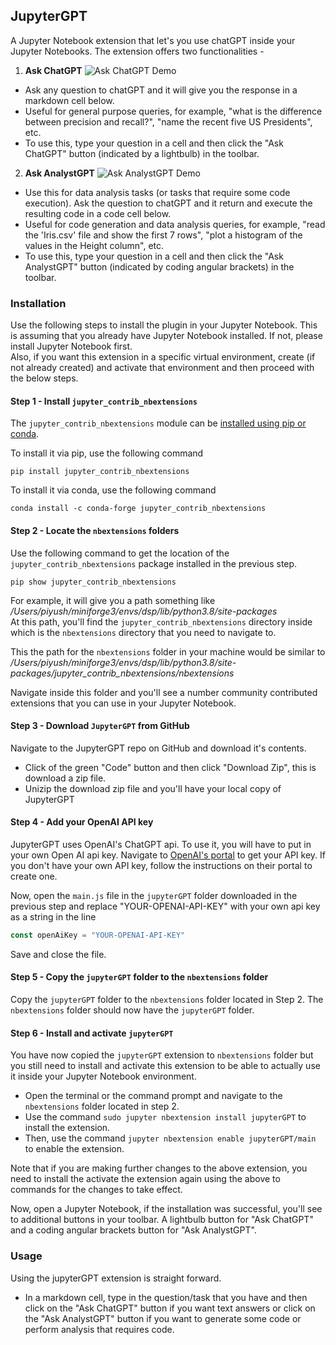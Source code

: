 ## JupyterGPT

A Jupyter Notebook extension that let's you use chatGPT inside your Jupyter Notebooks. The extension offers two functionalities -
1. **Ask ChatGPT** 
![Ask ChatGPT Demo](assets/ask_chatgpt_demo.gif)
- Ask any question to chatGPT and it will give you the response in a markdown cell below. 
- Useful for general purpose queries, for example, "what is the difference between precision and recall?", "name the recent five US Presidents", etc.
- To use this, type your question in a cell and then click the "Ask ChatGPT" button (indicated by a lightbulb) in the toolbar.

2. **Ask AnalystGPT** 
![Ask AnalystGPT Demo](assets/ask_analystgpt_demo.gif)
- Use this for data analysis tasks (or tasks that require some code execution). Ask the question to chatGPT and it return and execute the resulting code in a code cell below. 
- Useful for code generation and data analysis queries, for example, "read the 'Iris.csv' file and show the first 7 rows", "plot a histogram of the values in the Height column", etc.
- To use this, type your question in a cell and then click the "Ask AnalystGPT" button (indicated by coding angular brackets) in the toolbar.


### Installation

Use the following steps to install the plugin in your Jupyter Notebook. This is assuming that you already have Jupyter Notebook installed. If not, please install Jupyter Notebook first.  
Also, if you want this extension in a specific virtual environment, create (if not already created) and activate that environment and then proceed with the below steps.

#### Step 1 - Install `jupyter_contrib_nbextensions`
The `jupyter_contrib_nbextensions` module can be [installed using pip or conda](https://jupyter-contrib-nbextensions.readthedocs.io/en/latest/install.html).  

To install it via pip, use the following command
```
pip install jupyter_contrib_nbextensions
```

To install it via conda, use the following command
```
conda install -c conda-forge jupyter_contrib_nbextensions
```


#### Step 2 - Locate the `nbextensions` folders
Use the following command to get the location of the `jupyter_contrib_nbextensions` package installed in the previous step.
```
pip show jupyter_contrib_nbextensions
```  

For example, it will give you a path something like */Users/piyush/miniforge3/envs/dsp/lib/python3.8/site-packages*  
At this path, you'll find the `jupyter_contrib_nbextensions` directory inside which is the `nbextensions` directory that you need to navigate to.  

This the path for the `nbextensions` folder in your machine would be similar to */Users/piyush/miniforge3/envs/dsp/lib/python3.8/site-packages/jupyter_contrib_nbextensions/nbextensions*  

Navigate inside this folder and you'll see a number community contributed extensions that you can use in your Jupyter Notebook.


#### Step 3 - Download `JupyterGPT` from GitHub
Navigate to the JupyterGPT repo on GitHub and download it's contents. 
- Click of the green "Code" button and then click "Download Zip", this is download a zip file.
- Unizip the download zip file and you'll have your local copy of JupyterGPT

#### Step 4 - Add your OpenAI API key
JupyterGPT uses OpenAI's ChatGPT api. To use it, you will have to put in your own Open AI api key. Navigate to [OpenAI's portal](https://platform.openai.com/account/api-keys) to get your API key. If you don't have your own API key, follow the instructions on their portal to create one.

Now, open the `main.js` file in the `jupyterGPT` folder downloaded in the previous step and replace "YOUR-OPENAI-API-KEY" with your own api key as a string in the line
```js
const openAiKey = "YOUR-OPENAI-API-KEY"
```

Save and close the file.

#### Step 5 - Copy the `jupyterGPT` folder to the `nbextensions` folder
Copy the `jupyterGPT` folder to the `nbextensions` folder located in Step 2. The `nbextensions` folder should now have the `jupyterGPT` folder.

#### Step 6 - Install and activate `jupyterGPT`
You have now copied the `jupyterGPT` extension to `nbextensions` folder but you still need to install and activate this extension to be able to actually use it inside your Jupyter Notebook environment. 

- Open the terminal or the command prompt and navigate to the `nbextensions` folder located in step 2.
- Use the command `sudo jupyter nbextension install jupyterGPT` to install the extension.
- Then, use the command `jupyter nbextension enable jupyterGPT/main` to enable the extension.

Note that if you are making further changes to the above extension, you need to install the activate the extension again using the above to commands for the changes to take effect.

Now, open a Jupyter Notebook, if the installation was successful, you'll see to additional buttons in your toolbar. A lightbulb button for "Ask ChatGPT" and a coding angular brackets button for "Ask AnalystGPT".

### Usage

Using the jupyterGPT extension is straight forward.
- In a markdown cell, type in the question/task that you have and then click on the "Ask ChatGPT" button if you want text answers or click on the "Ask AnalystGPT" button if you want to generate some code or perform analysis that requires code.